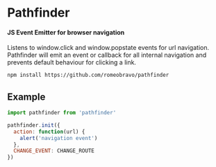# Pathfinder
#### JS Event Emitter for browser navigation
Listens to window.click and window.popstate events for url navigation.
Pathfinder will emit an event or callback for all internal navigation and prevents default behaviour for clicking a link.



```bash
npm install https://github.com/romeobravo/pathfinder
```

## Example

```js
import pathfinder from 'pathfinder'

pathfinder.init({
  action: function(url) {
    alert('navigation event')
  },
  CHANGE_EVENT: CHANGE_ROUTE
})
```
